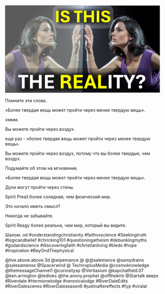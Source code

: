 ![Video cover image](../cover.jpg "cover photo")

Помните эти слова.

«Более твердая вещь может пройти через менее твердую вещь».

хммм.

Вы можете пройти через воздух.

еще раз - «более твердая вещь может пройти через менее твердую вещь».

Вы можете пройти через воздух, потому что вы более твердые, чем воздух.

Подумайте об этом на мгновение.

«Более твердая вещь может пройти через менее твердую вещь».

Духи могут пройти через стены.

Spirit Preail более солидная, чем физический мир.

Это начало иметь смысл?

Никогда не забывайте.

Spirit Reagy более реальна, чем мир, который вы видите.

Шалом.   od #onderstandingchristianity #faithvsscience #Seekingtruth #logicandbelief #chricking101 #questioningatheism #debunkingmyths #godandscience #discoveringfaith #christianliving #bleds #hope #Inspiration #BeyOndThephysical


@live.above.above.3d @wipemance @ @@salemance @samydrains @salesamense @Spacerwind @ TechnoplusMedia @cosmoknowledge @themessageChannel1 @curiositysp @Veritasium @kapchatfield.07 @ken.arrington @tedtoks @the.anony.prophet @offthekirb @Startalk  вверх #Riverdale #Hermionelodge #veronicalodge #RiverDaleEdits #RiverDalescenes #RiverDaleseason6 #justinaftereffects #fyp #viralal



